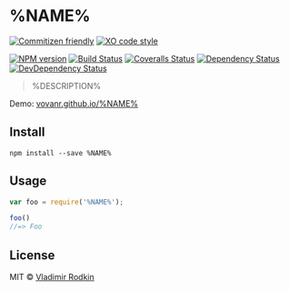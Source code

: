 # %NAME%

[![Commitizen friendly][commitizen-image]][commitizen-url]
[![XO code style][codestyle-image]][codestyle-url]

[![NPM version][npm-image]][npm-url]
[![Build Status][travis-image]][travis-url]
[![Coveralls Status][coveralls-image]][coveralls-url]
[![Dependency Status][depstat-image]][depstat-url]
[![DevDependency Status][depstat-dev-image]][depstat-dev-url]

> %DESCRIPTION%

Demo: [vovanr.github.io/%NAME%][demo]

## Install

```shell
npm install --save %NAME%
```

## Usage

```js
var foo = require('%NAME%');

foo()
//=> Foo
```

## License
MIT © [Vladimir Rodkin](https://github.com/VovanR)

[demo]: https://vovanr.github.io/%NAME%

[commitizen-url]: https://commitizen.github.io/cz-cli/
[commitizen-image]: https://img.shields.io/badge/commitizen-friendly-brightgreen.svg?style=flat-square

[codestyle-url]: https://github.com/sindresorhus/xo
[codestyle-image]: https://img.shields.io/badge/code_style-XO-5ed9c7.svg?style=flat-square

[npm-url]: https://npmjs.org/package/%NAME%
[npm-image]: https://img.shields.io/npm/v/%NAME%.svg?style=flat-square

[travis-url]: https://travis-ci.org/VovanR/%NAME%
[travis-image]: https://img.shields.io/travis/VovanR/%NAME%.svg?style=flat-square

[coveralls-url]: https://coveralls.io/r/VovanR/%NAME%
[coveralls-image]: http://img.shields.io/coveralls/VovanR/%NAME%.svg?style=flat-square

[depstat-url]: https://david-dm.org/VovanR/%NAME%
[depstat-image]: https://david-dm.org/VovanR/%NAME%.svg?style=flat-square

[depstat-dev-url]: https://david-dm.org/VovanR/%NAME%
[depstat-dev-image]: https://david-dm.org/VovanR/%NAME%/dev-status.svg?style=flat-square
